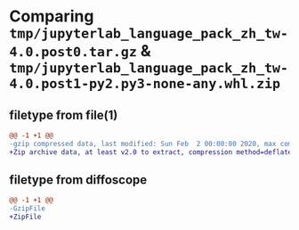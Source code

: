 # Comparing `tmp/jupyterlab_language_pack_zh_tw-4.0.post0.tar.gz` & `tmp/jupyterlab_language_pack_zh_tw-4.0.post1-py2.py3-none-any.whl.zip`

## filetype from file(1)

```diff
@@ -1 +1 @@
-gzip compressed data, last modified: Sun Feb  2 00:00:00 2020, max compression
+Zip archive data, at least v2.0 to extract, compression method=deflate
```

## filetype from diffoscope

```diff
@@ -1 +1 @@
-GzipFile
+ZipFile
```

